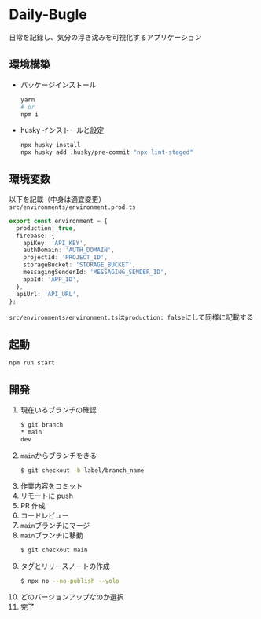 # Daily-Bugle

日常を記録し、気分の浮き沈みを可視化するアプリケーション

## 環境構築

- パッケージインストール
  ```bash
  yarn
  # or
  npm i
  ```
- husky インストールと設定
  ```bash
  npx husky install
  npx husky add .husky/pre-commit "npx lint-staged"
  ```

## 環境変数

以下を記載（中身は適宜変更）  
`src/environments/environment.prod.ts`

```typescript
export const environment = {
  production: true,
  firebase: {
    apiKey: 'API_KEY',
    authDomain: 'AUTH_DOMAIN',
    projectId: 'PROJECT_ID',
    storageBucket: 'STORAGE_BUCKET',
    messagingSenderId: 'MESSAGING_SENDER_ID',
    appId: 'APP_ID',
  },
  apiUrl: 'API_URL',
};
```

`src/environments/environment.ts`は`production: false`にして同様に記載する

## 起動

```zsh
npm run start
```

## 開発

1. 現在いるブランチの確認
   ```bash
   $ git branch
   * main
   dev
   ```
2. `main`からブランチをきる
   ```bash
   $ git checkout -b label/branch_name
   ```
3. 作業内容をコミット
4. リモートに push
5. PR 作成
6. コードレビュー
7. `main`ブランチにマージ
8. `main`ブランチに移動
   ```bash
   $ git checkout main
   ```
9. タグとリリースノートの作成
   ```bash
   $ npx np --no-publish --yolo
   ```
10. どのバージョンアップなのか選択
11. 完了
